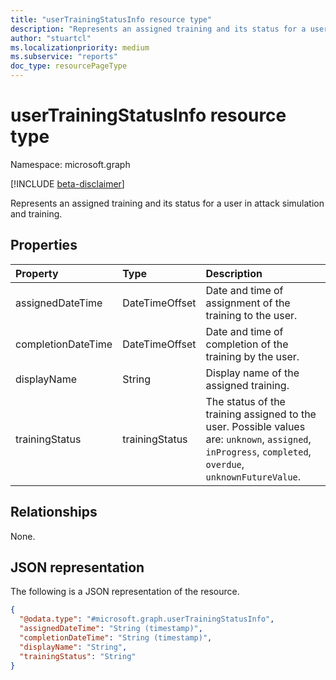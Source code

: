 ```yaml
---
title: "userTrainingStatusInfo resource type"
description: "Represents an assigned training and its status for a user in attack simulation and training."
author: "stuartcl"
ms.localizationpriority: medium
ms.subservice: "reports"
doc_type: resourcePageType
---
```


# userTrainingStatusInfo resource type

Namespace: microsoft.graph

[!INCLUDE [beta-disclaimer](../../includes/beta-disclaimer.md)]

Represents an assigned training and its status for a user in attack simulation and training.

## Properties
|Property|Type|Description|
|:---|:---|:---|
|assignedDateTime|DateTimeOffset|Date and time of assignment of the training to the user.|
|completionDateTime|DateTimeOffset|Date and time of completion of the training by the user.|
|displayName|String|Display name of the assigned training.|
|trainingStatus|trainingStatus|The status of the training assigned to the user. Possible values are: `unknown`, `assigned`, `inProgress`, `completed`, `overdue`, `unknownFutureValue`.|

## Relationships
None.

## JSON representation
The following is a JSON representation of the resource.
<!-- {
  "blockType": "resource",
  "@odata.type": "microsoft.graph.userTrainingStatusInfo"
}
-->
``` json
{
  "@odata.type": "#microsoft.graph.userTrainingStatusInfo",
  "assignedDateTime": "String (timestamp)",
  "completionDateTime": "String (timestamp)",
  "displayName": "String",
  "trainingStatus": "String"  
}
```

